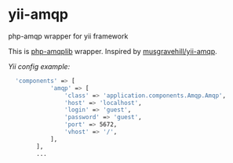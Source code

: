 # yii-amqp
php-amqp wrapper for yii framework

This is [php-amqplib](https://github.com/videlalvaro/php-amqplib) wrapper.
Inspired by [musgravehill/yii-amqp](https://github.com/musgravehill/yii-amqp).

*Yii config example:*  
```bash
  'components' => [
            'amqp' => [
                'class' => 'application.components.Amqp.Amqp',
                'host' => 'localhost',
                'login' => 'guest',
                'password' => 'guest',
                'port' => 5672,
                'vhost' => '/',
            ],
        ],
        ...
```   
